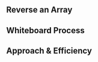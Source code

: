 ##

## Reverse an Array
<!-- Description of the challenge -->

## Whiteboard Process
<!-- Embedded whiteboard image -->

## Approach & Efficiency
<!-- What approach did you take? Discuss Why. What is the Big O space/time for this approach? -->